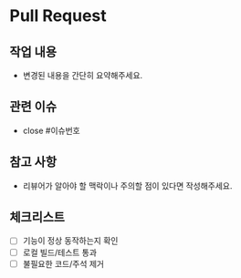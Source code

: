 # Pull Request

## 작업 내용

- 변경된 내용을 간단히 요약해주세요.

## 관련 이슈

- close #이슈번호
  <!-- 또는 issue #이슈번호 -->

## 참고 사항

- 리뷰어가 알아야 할 맥락이나 주의할 점이 있다면 작성해주세요.

## 체크리스트

- [ ] 기능이 정상 동작하는지 확인
- [ ] 로컬 빌드/테스트 통과
- [ ] 불필요한 코드/주석 제거
